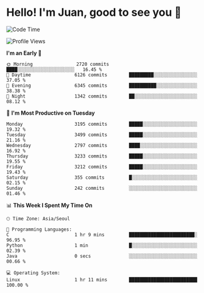 # Hello! I'm Juan, good to see you 👋

<!--
**Y-k-Y/Y-k-Y** is a ✨ _special_ ✨ repository because its `README.md` (this file) appears on your GitHub profile.

Here are some ideas to get you started:

- 🔭 I’m currently working on ...
- 🌱 I’m currently learning ...
- 👯 I’m looking to collaborate on ...
- 🤔 I’m looking for help with ...
- 💬 Ask me about ...
- 📫 How to reach me: ...
- 😄 Pronouns: ...
- ⚡ Fun fact: ...
-->
<!--
![Profile views](https://gpvc.arturio.dev/Y-k-Y)

[![Omid Nikrah StackOverflow](https://github-readme-stackoverflow.vercel.app/?userID=9517076)](https://stackoverflow.com/users/9517076/i-have-10-fingers)
-->

<!--START_SECTION:waka-->
![Code Time](http://img.shields.io/badge/Code%20Time-1%2C750%20hrs%2023%20mins-blue)

![Profile Views](http://img.shields.io/badge/Profile%20Views-0-blue)

**I'm an Early 🐤** 

```text
🌞 Morning                2720 commits        ████░░░░░░░░░░░░░░░░░░░░░   16.45 % 
🌆 Daytime                6126 commits        █████████░░░░░░░░░░░░░░░░   37.05 % 
🌃 Evening                6345 commits        ██████████░░░░░░░░░░░░░░░   38.38 % 
🌙 Night                  1342 commits        ██░░░░░░░░░░░░░░░░░░░░░░░   08.12 % 
```
📅 **I'm Most Productive on Tuesday** 

```text
Monday                   3195 commits        █████░░░░░░░░░░░░░░░░░░░░   19.32 % 
Tuesday                  3499 commits        █████░░░░░░░░░░░░░░░░░░░░   21.16 % 
Wednesday                2797 commits        ████░░░░░░░░░░░░░░░░░░░░░   16.92 % 
Thursday                 3233 commits        █████░░░░░░░░░░░░░░░░░░░░   19.55 % 
Friday                   3212 commits        █████░░░░░░░░░░░░░░░░░░░░   19.43 % 
Saturday                 355 commits         █░░░░░░░░░░░░░░░░░░░░░░░░   02.15 % 
Sunday                   242 commits         ░░░░░░░░░░░░░░░░░░░░░░░░░   01.46 % 
```


📊 **This Week I Spent My Time On** 

```text
🕑︎ Time Zone: Asia/Seoul

💬 Programming Languages: 
C                        1 hr 9 mins         ████████████████████████░   96.95 % 
Python                   1 min               █░░░░░░░░░░░░░░░░░░░░░░░░   02.39 % 
Java                     0 secs              ░░░░░░░░░░░░░░░░░░░░░░░░░   00.66 % 

💻 Operating System: 
Linux                    1 hr 11 mins        █████████████████████████   100.00 % 
```


<!--END_SECTION:waka-->
